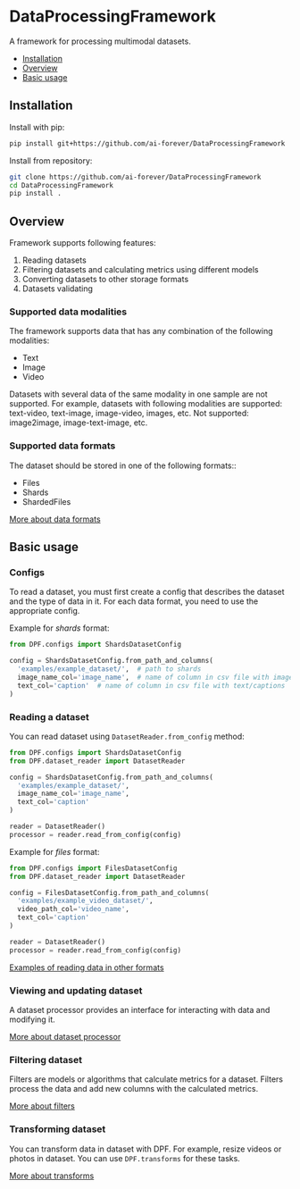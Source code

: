 # DataProcessingFramework

A framework for processing multimodal datasets.

- [Installation](#installation)
- [Overview](#overview)
- [Basic usage](#basic-usage)

## Installation

Install with pip:
```bash
pip install git+https://github.com/ai-forever/DataProcessingFramework
```
Install from repository:
```bash
git clone https://github.com/ai-forever/DataProcessingFramework
cd DataProcessingFramework
pip install .
```

## Overview

Framework supports following features:
1. Reading datasets
2. Filtering datasets and calculating metrics using different models
3. Converting datasets to other storage formats
4. Datasets validating

### Supported data modalities

The framework supports data that has any combination of the following modalities:
- Text
- Image
- Video

Datasets with several data of the same modality in one sample are not supported.
For example, datasets with following modalities are supported: text-video, text-image, image-video, images, etc.
Not supported: image2image, image-text-image, etc.

### Supported data formats

The dataset should be stored in one of the following formats::
- Files
- Shards
- ShardedFiles

[More about data formats](docs/formats.md)

## Basic usage

### Configs
To read a dataset, you must first create a config that describes the dataset and the type of data in it.
For each data format, you need to use the appropriate config.

Example for _shards_ format:

```python
from DPF.configs import ShardsDatasetConfig

config = ShardsDatasetConfig.from_path_and_columns(
  'examples/example_dataset/',  # path to shards
  image_name_col='image_name',  # name of column in csv file with image names 
  text_col='caption'  # name of column in csv file with text/captions
)
```

### Reading a dataset
You can read dataset using `DatasetReader.from_config` method:

```python
from DPF.configs import ShardsDatasetConfig
from DPF.dataset_reader import DatasetReader

config = ShardsDatasetConfig.from_path_and_columns(
  'examples/example_dataset/',
  image_name_col='image_name',
  text_col='caption'
)

reader = DatasetReader()
processor = reader.read_from_config(config)
```
Example for _files_ format:

```python
from DPF.configs import FilesDatasetConfig
from DPF.dataset_reader import DatasetReader

config = FilesDatasetConfig.from_path_and_columns(
  'examples/example_video_dataset/',
  video_path_col='video_name',
  text_col='caption'
)

reader = DatasetReader()
processor = reader.read_from_config(config)
```

[Examples of reading data in other formats](docs/formats.md)

### Viewing and updating dataset

A dataset processor provides an interface for interacting with data and modifying it.

[More about dataset processor](docs/processor.md)

### Filtering dataset

Filters are models or algorithms that calculate metrics for a dataset. 
Filters process the data and add new columns with the calculated metrics.

[More about filters](docs/filters.md)

### Transforming dataset

You can transform data in dataset with DPF.
For example, resize videos or photos in dataset.
You can use `DPF.transforms` for these tasks.

[More about transforms](docs/transforms.md)